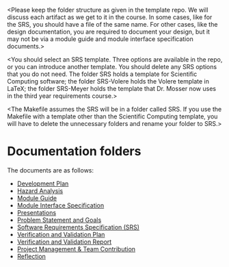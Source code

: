 <Please keep the folder structure as given in the template repo.  We will
discuss each artifact as we get to it in the course.  In some cases, like for
the SRS, you should have a file of the same name.  For other cases, like the
design documentation, you are required to document your design, but it may not
be via a module guide and module interface specification documents.>

<The files and folders have been set-up with tex files that have external links
so that cross-referencing is possible between documents.>

<The tex files Common.tex so that they can share definitions.>

<The files use Comments.tex so that the comments package can be used to embed
comments into the generated pdf.  Comments can be set to false so that they do
not appear.>

<None of the files are complete templates.  You will need to add extra
information.  They are just intended to be a starting point.>

<You should select an SRS template.  Three options are available in the repo, or
you can introduce another template. You should delete any SRS options that you do
not need. The folder SRS holds a template for Scientific Computing software;
the folder SRS-Volere holds the Volere template in LaTeX; the folder SRS-Meyer holds
the template that Dr. Mosser now uses in the third year requirements course.>

<The Makefile assumes the SRS will be in a folder called SRS.  If you use the Makefile
with a template other than the Scientific Computing template, you will have to delete
the unnecessary folders and rename your folder to SRS.>
# Documentation folders

The documents are as follows:

- [Development Plan](DevelopmentPlan/)
- [Hazard Analysis](HazardAnalysis/)
- [Module Guide](Design/SoftArchitecture)
- [Module Interface Specification](Design/SoftDetailedDes)
- [Presentations](Presentations/)
- [Problem Statement and Goals](ProblemStatementAndGoals/)
- [Software Requirements Specification (SRS)](SRS/)
- [Verification and Validation Plan](VnVPlan/)
- [Verification and Validation Report](VnVReport/)
- [Project Management & Team Contribution](projMngmnt)
- [Reflection](Reflection/)